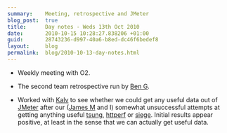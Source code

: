 ```yaml
---
summary:    Meeting, retrospective and JMeter
blog_post:  true
title:      Day notes - Weds 13th Oct 2010
date:       2010-10-15 10:28:27.838206 +01:00
guid:       28743236-d997-40a6-b8ed-dc46f6bedef8
layout:     blog
permalink:  blog/2010-10-13-day-notes.html
---
```


* Weekly meeting with O2.

* The second team retrospective run by [Ben G](http://www.techbelly.com/).

* Worked with [Kalv](http://kalv.co.uk/) to see whether we could get any useful data out of [JMeter](http://jakarta.apache.org/jmeter/) after our ([James M](http://blog.floehopper.org/) and I) somewhat unsuccessful attempts at getting anything useful [tsung](http://tsung.erlang-projects.org/), [httperf](http://www.hpl.hp.com/research/linux/httperf/) or [siege](http://www.joedog.org/index/siege-home).  Initial results appear positive, at least in the sense that we can actually get useful data.
